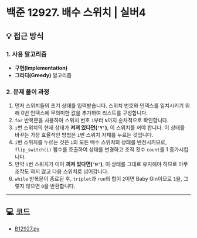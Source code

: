 # 백준 12927. 배수 스위치 | 실버4

## 💡 접근 방식

### 1. 사용 알고리즘
* **구현(Implementation)**
* **그리디(Greedy)** 알고리즘

### 2. 문제 풀이 과정
1.  먼저 스위치들의 초기 상태를 입력받습니다. 스위치 번호와 인덱스를 일치시키기 위해 0번 인덱스에 무의미한 값을 추가하여 리스트를 구성합니다.
2.  `for` 반복문을 사용하여 스위치 번호 `1`부터 `N`까지 순차적으로 확인합니다.
3.  `i`번 스위치의 현재 상태가 **켜져 있다면(`'Y'`)**, 이 스위치를 꺼야 합니다. 이 상태를 바꾸는 가장 효율적인 방법은 `i`번 스위치 자체를 누르는 것입니다.
4.  `i`번 스위치를 누르는 것은 `i`의 모든 배수 스위치의 상태를 반전시키므로, `flip_switch(i)` 함수를 호출하여 상태를 변경하고 조작 횟수 `count`를 1 증가시킵니다.
5.  만약 `i`번 스위치가 이미 **꺼져 있다면(`'N'`)**, 이 상태를 그대로 유지해야 하므로 아무 조작도 하지 않고 다음 스위치로 넘어갑니다.
6.  `while` 반복문이 종료된 후, `triplet`과 `run`의 합이 `2`이면 Baby Gin이므로 `1`을, 그렇지 않으면 `0`을 반환합니다.


---

## 💻 코드
* [B12927.py](B12927.py)